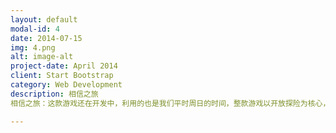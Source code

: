 ```yaml
---
layout: default
modal-id: 4
date: 2014-07-15
img: 4.png
alt: image-alt
project-date: April 2014
client: Start Bootstrap
category: Web Development
description: 相信之旅
相信之旅：这款游戏还在开发中，利用的也是我们平时周日的时间，整款游戏以开放探险为核心，目前美术素材是我们自己拼凑而成，如果能有"充足的资金"来完成美术外包，我们希望用全职的方式完成游戏，讲述《相信之旅》的故事

---
```

